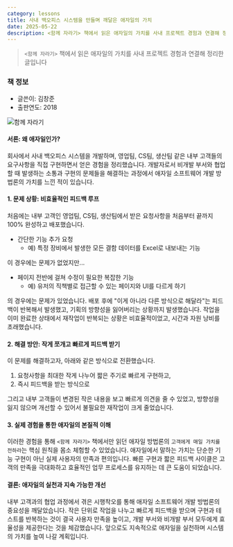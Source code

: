 ```yaml
---
category: lessons
title: 사내 백오피스 시스템을 만들며 깨달은 애자일의 가치
date: 2025-05-22
description: <함께 자라기> 책에서 읽은 애자일의 가치를 사내 프로젝트 경험과 연결해 정리한 글입니다
---
```


> `<함께 자라기>` 책에서 읽은 애자일의 가치를 사내 프로젝트 경험과 연결해 정리한 글입니다

### 책 정보

- 글쓴이: 김창준
- 출판연도: 2018

<img src="/images/agile-backoffice/grow-together.jpg" alt="함께 자라기" className="mx-auto" />

#### 서론: 왜 애자일인가?

회사에서 사내 백오피스 시스템을 개발하며, 영업팀, CS팀, 생산팀 같은 내부 고객들의 요구사항을 직접 구현하면서 얻은 경험을 정리했습니다. 개발자로서 비개발 부서와 협업할 때 발생하는 소통과 구현의 문제들을 해결하는 과정에서 애자일 소프트웨어 개발 방법론의 가치를 느낀 적이 있습니다.

#### 1. 문제 상황: 비효율적인 피드백 루프

처음에는 내부 고객인 영업팀, CS팀, 생산팀에서 받은 요청사항을 처음부터 끝까지 100% 완성하고 배포했습니다.

- 간단한 기능 추가 요청
  - 예) 특정 장비에서 발생한 모든 결함 데이터를 Excel로 내보내는 기능

이 경우에는 문제가 없었지만...

- 페이지 전반에 걸쳐 수정이 필요한 복잡한 기능
  - 예) 유저의 직책별로 접근할 수 있는 페이지와 UI를 다르게 하기

의 경우에는 문제가 있었습니다. 배포 후에 "이게 아니라 다른 방식으로 해달라"는 피드백이 반복해서 발생했고, 기획의 방향성을 잃어버리는 상황까지 발생했습니다. 작업을 이미 완료한 상태에서 재작업이 반복되는 상황은 비효율적이었고, 시간과 자원 낭비를 초래했습니다.

#### 2. 해결 방안: 작게 쪼개고 빠르게 피드백 받기

이 문제를 해결하고자, 아래와 같은 방식으로 전환했습니다.

1. 요청사항을 최대한 작게 나누어 짧은 주기로 빠르게 구현하고,
2. 즉시 피드백을 받는 방식으로

그리고 내부 고객들이 변경된 작은 내용을 보고 빠르게 의견을 줄 수 있었고, 방향성을 잃지 않으며 개선할 수 있어서 불필요한 재작업이 크게 줄었습니다.

#### 3. 실제 경험을 통한 애자일의 본질적 이해

이러한 경험을 통해 `<함께 자라기>` 책에서만 읽던 애자일 방법론의 `고객에게 매일 가치를 전하라`는 핵심 원칙을 몸소 체험할 수 있었습니다. 애자일에서 말하는 가치는 단순한 기능 구현이 아닌 실제 사용자의 만족과 편의입니다. 빠른 구현과 짧은 피드백 사이클은 고객의 만족을 극대화하고 효율적인 업무 프로세스를 유지하는 데 큰 도움이 되었습니다.

#### 결론: 애자일의 실천과 지속 가능한 개선

내부 고객과의 협업 과정에서 겪은 시행착오를 통해 애자일 소프트웨어 개발 방법론의 중요성을 깨달았습니다. 작은 단위로 작업을 나누고 빠르게 피드백을 받으며 구현과 테스트를 반복하는 것이 결국 사용자 만족을 높이고, 개발 부서와 비개발 부서 모두에게 효율성을 제공한다는 것을 체감했습니다. 앞으로도 지속적으로 애자일을 실천하며 시스템의 가치를 높여 나갈 계획입니다.
